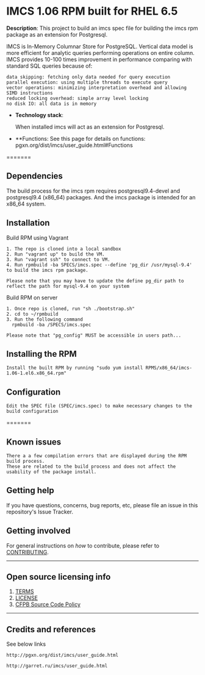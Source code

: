 # IMCS 1.06 RPM built for RHEL 6.5

**Description**: This project to build an imcs spec file for building the imcs rpm package as an extension for Postgresql.

IMCS is In-Memory Columnar Store for PostgreSQL. 
Vertical data model is more efficient for analytic queries performing operations on entire column. 
IMCS provides 10-100 times improvement in performance comparing with standard SQL queries because of:

    data skipping: fetching only data needed for query execution
    parallel execution: using multiple threads to execute query
    vector operations: minimizing interpretation overhead and allowing SIMD instructions
    reduced locking overhead: simple array level locking
    no disk IO: all data is in memory


  - **Technology stack**: 

    When installed imcs will act as an extension for Postgresql. 


  - **Functions: 
    See this page for details on functions: pgxn.org/dist/imcs/user_guide.html#Functions


=======

## Dependencies

The build process for the imcs rpm requires postgresql9.4-devel and postgresql9.4 (x86_64) packages. 
And the imcs package is intended for an x86_64 system.

## Installation

Build RPM using Vagrant

    1. The repo is cloned into a local sandbox
    2. Run "vagrant up" to build the VM.
    3. Run "vagrant ssh" to connect to VM.
    4. Run rpmbuild -ba SPECS/imcs.spec --define 'pg_dir /usr/mysql-9.4'  to build the imcs rpm package.

    Please note that you may have to update the define pg_dir path to reflect the path for mysql-9.4 on your system

Build RPM on server

    1. Once repo is cloned, run "sh ./bootstrap.sh"
    2. cd to ~/rpmbuild 
    3. Run the following command 
      rpmbuild -ba /SPECS/imcs.spec 

    Please note that "pg_config" MUST be accessible in users path...

## Installing the RPM 

    Install the built RPM by running "sudo yum install RPMS/x86_64/imcs-1.06-1.el6.x86_64.rpm"


## Configuration

    Edit the SPEC file (SPEC/imcs.spec) to make necessary changes to the build configuration

=======


## Known issues

    There a a few compilation errors that are displayed during the RPM build process. 
    These are related to the build process and does not affect the usability of the package install.

## Getting help

If you have questions, concerns, bug reports, etc, please file an issue in this repository's Issue Tracker.


## Getting involved

For general instructions on _how_ to contribute, please refer to [CONTRIBUTING](CONTRIBUTING.md).


----

## Open source licensing info
1. [TERMS](TERMS.md)
2. [LICENSE](LICENSE)
3. [CFPB Source Code Policy](https://github.com/cfpb/source-code-policy/)


----

## Credits and references

See below links

    http://pgxn.org/dist/imcs/user_guide.html

    http://garret.ru/imcs/user_guide.html
